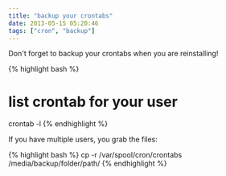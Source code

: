 ```yaml
---
title: "backup your crontabs"
date: 2013-05-15 05:20:46
tags: ["cron", "backup"]
---
```


<p>
Don't forget to backup your crontabs when you are reinstalling!

{% highlight bash %}
# list crontab for your user
crontab -l
{% endhighlight %}
</p>

<p>
If you have multiple users, you grab the files:

{% highlight bash %}
cp -r /var/spool/cron/crontabs /media/backup/folder/path/
{% endhighlight %}
</p>
